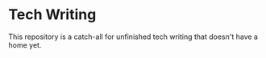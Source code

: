 # Tech Writing

This repository is a catch-all for unfinished tech writing that doesn't have a home yet.
